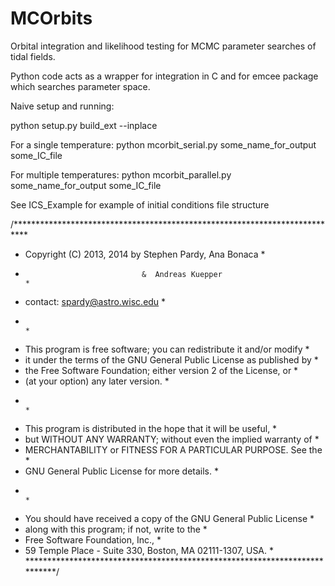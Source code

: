 MCOrbits
========

Orbital integration and likelihood testing for MCMC parameter searches of tidal fields.

Python code acts as a wrapper for integration in C and for emcee package which searches parameter space.

Naive setup and running:

python setup.py build_ext --inplace

For a single temperature:
python mcorbit_serial.py some_name_for_output some_IC_file

For multiple temperatures:
python mcorbit_parallel.py some_name_for_output some_IC_file

See ICS_Example for example of initial conditions file structure

/***************************************************************************
 *   Copyright (C) 2013, 2014 by Stephen Pardy, Ana Bonaca                 * 
 *                               &  Andreas Kuepper                        *
 *   contact: spardy@astro.wisc.edu                                        *
 *                                                                         *
 *   This program is free software; you can redistribute it and/or modify  *
 *   it under the terms of the GNU General Public License as published by  *
 *   the Free Software Foundation; either version 2 of the License, or     *
 *   (at your option) any later version.                                   *
 *                                                                         *
 *   This program is distributed in the hope that it will be useful,       *
 *   but WITHOUT ANY WARRANTY; without even the implied warranty of        *
 *   MERCHANTABILITY or FITNESS FOR A PARTICULAR PURPOSE.  See the         *
 *   GNU General Public License for more details.                          *
 *                                                                         *
 *   You should have received a copy of the GNU General Public License     *
 *   along with this program; if not, write to the                         *
 *   Free Software Foundation, Inc.,                                       *
 *   59 Temple Place - Suite 330, Boston, MA  02111-1307, USA.             *
 ***************************************************************************/
